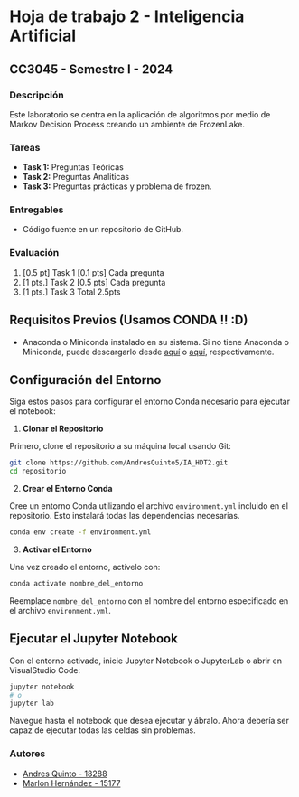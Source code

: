 
# Hoja de trabajo 2 - Inteligencia Artificial
## CC3045 - Semestre I - 2024

### Descripción
Este laboratorio se centra en la aplicación de algoritmos por medio de Markov Decision Process creando un ambiente de FrozenLake.

### Tareas
- **Task 1:** Preguntas Teóricas
- **Task 2:** Preguntas Analiticas
- **Task 3:** Preguntas prácticas y problema de frozen.

### Entregables
- Código fuente en un repositorio de GitHub.

### Evaluación
1. [0.5 pt] Task 1
    [0.1 pts] Cada pregunta
2. [1 pts.] Task 2
    [0.5 pts] Cada pregunta
3. [1 pts.] Task 3
Total 2.5pts

## Requisitos Previos (Usamos CONDA !! :D)

- Anaconda o Miniconda instalado en su sistema. Si no tiene Anaconda o Miniconda, puede descargarlo desde [aquí](https://www.anaconda.com/products/individual) o [aquí](https://docs.conda.io/en/latest/miniconda.html), respectivamente.

## Configuración del Entorno

Siga estos pasos para configurar el entorno Conda necesario para ejecutar el notebook:

1. **Clonar el Repositorio**

Primero, clone el repositorio a su máquina local usando Git:

```bash
git clone https://github.com/AndresQuinto5/IA_HDT2.git
cd repositorio
```

2. **Crear el Entorno Conda**

Cree un entorno Conda utilizando el archivo `environment.yml` incluido en el repositorio. Esto instalará todas las dependencias necesarias.

```bash
conda env create -f environment.yml
```

3. **Activar el Entorno**

Una vez creado el entorno, actívelo con:

```bash
conda activate nombre_del_entorno
```

Reemplace `nombre_del_entorno` con el nombre del entorno especificado en el archivo `environment.yml`.

## Ejecutar el Jupyter Notebook

Con el entorno activado, inicie Jupyter Notebook o JupyterLab o abrir en VisualStudio Code:

```bash
jupyter notebook
# o
jupyter lab
```

Navegue hasta el notebook que desea ejecutar y ábralo. Ahora debería ser capaz de ejecutar todas las celdas sin problemas.

### Autores
- [Andres Quinto - 18288](https://github.com/AndresQuinto5)
- [Marlon Hernández - 15177](https://github.com/ivanhez)

